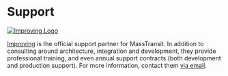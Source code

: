 # Support

[![Improving Logo](/improving.png)][2]

[Improving][2] is the official support partner for MassTransit. In addition to consulting around architecture, integration and development, they provide professional training, and even annual support contracts (both development and production support). For more information, contact them [via email][1].

[1]: mailto://masstransit@improving.com
[2]: http://improving.com/